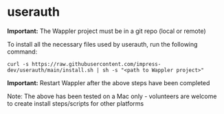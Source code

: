 # userauth

**Important:** The Wappler project must be in a git repo (local or remote)

To install all the necessary files used by userauth, run the following command:

`curl -s https://raw.githubusercontent.com/impress-dev/userauth/main/install.sh | sh -s "<path to Wappler project>"`

**Important:** Restart Wappler after the above steps have been completed

Note: The above has been tested on a Mac only - volunteers are welcome to create install steps/scripts for other platforms
